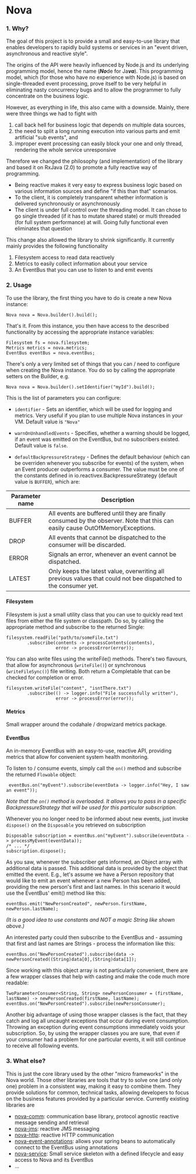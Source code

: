 # Nova

### 1. Why?
The goal of this project is to provide a small and easy-to-use 
library that enables developers to rapidly build systems or 
services in an "event driven, asynchronous and reactive style". 

The origins of the API were heavily influenced by Node.js and 
its underlying programming model, hence the name (***No***de for
Ja***va***). This programming model, which (for those who have 
no experience with Node.js) is based on single-threaded event 
processing, prove itself to be very helpful in eliminating 
nasty concurrency bugs and to allow the programmer to fully 
concentrate on the business logic.

However, as everything in life, this also came with a downside.
Mainly, there were three things we had to fight with 
1. call back hell for business logic that depends on multiple
data sources,
1. the need to split a long running execution into various parts
and emit artificial "sub events", and 
1. improper event processing can easily block your one and only
 thread, rendering the whole service unresponsive
 
Therefore we changed the philosophy (and implementation) of the 
library and based it on RxJava (2.0) to promote a fully reactive
way of programming.
 
* Being reactive makes it very easy to express business logic based
on various information sources and define "if this than that" scenarios.
* To the client, it is completely transparent whether information is
delivered synchronously or asynchronously 
* The client is under full control over the threading model. It can
 chose to go single threaded (if it has to mutate shared state) or
 multi threaded (for full system performance) at will. Going 
 fully functional even eliminates that question  

This change also allowed the library to shrink significantly. It currently
mainly provides the following functionality
1. Filesystem access to read data reactively
1. Metrics to easily collect information about your service
1. An EventBus that you can use to listen to and emit events


### 2. Usage
To use the library, the first thing you have to do is create a new Nova instance:
 
```
Nova nova = Nova.builder().build();
```

That's it. From this instance, you then have access to the described functionality 
by accessing the appropriate instance variables:

```
Filesystem fs = nova.filesystem;
Metrics metrics = nova.metrics;
EventBus eventBus = nova.eventBus;
```

There's only a very limited set of things that you can / need to configure when creating
the Nova instance. You do so by calling the appropriate setters on the Builder, e.g.

```
Nova nova = Nova.builder().setIdentifier("myId").build();
```

This is the list of parameters you can configure:

* ```identifier``` - Sets an identifier, which will be used for logging and metrics. Very useful if you plan to use 
multiple Nova instances in your VM. Default value is ```"Nova"```

* ```warnOnUnhandledEvents``` - Specifies, whether a warning should be logged, if an event was emitted on the EventBus, 
but no subscribers existed. Default value is ```false```.

* ```defaultBackpressureStrategy``` - Defines the default behaviour (which can be overriden whenever you subscribe for 
events) of the system, when an Event producer outperforms a consumer. The value must be one of the constants defined in 
io.reactivex.BackpressureStrategy (default value is ```BUFFER```), which are:

| Parameter name | Description |
|----------------|-------------|
| BUFFER | All events are buffered until they are finally consumed by the observer. Note that this can easily cause OutOfMemoryExceptions. |
| DROP | All events that cannot be dispatched to the consumer will be discarded. |
| ERROR | Signals an error, whenever an event cannot be dispatched. |
| LATEST | Only keeps the latest value, overwriting all previous values that could not bee dispatched to the consumer yet. |


#### Filesystem

Filesystem is just a small utility class that you can use to quickly read text files from either the file 
system or classpath. Do so, by calling the appropriate method and subscribe to the returned Single:
 
```
filesystem.readFile("path/to/someFile.txt")
        .subscribe(contents -> processContents(contents),
                   error -> processError(error));

```

You can also write files using the writeFile() methods. There's two flavours, that allow for asynchronous 
(```writeFile()```) or synchronous (```writeFileSync()```) file writing. Both return a Completable that can be checked 
for completion or error.

```
filesystem.writeFile("content", "isntThere.txt")
        .subscribe(() -> logger.info("File successfully written"),
                   error -> processError(error));
```

#### Metrics

Small wrapper around the codahale / dropwizard metrics package. 

#### EventBus

An in-memory EventBus with an easy-to-use, reactive API, providing metrics that allow for convenient system health monitoring. 

To listen to / consume events, simply call the ```on()``` method and subscribe the returned ```Flowable``` object:

```
 eventBus.on("myEvent").subscribe(eventData -> logger.info("Hey, I saw an event"));
```

_Note that the ```on()``` method is overloaded. It allows you to pass in a specific BackpressureStrategy that will be used 
for this particular subscription._

Whenever you no longer need to be informed about new events, just invoke ```dispose()``` on the ```Disposable``` you 
retrieved on subscription

```
Disposable subscription = eventBus.on("myEvent").subscribe(eventData -> processMyEvent(eventData));
/* ... */
subscription.dispose();

```
As you saw, whenever the subscriber gets informed, an Object array with additional data is passed. This additional data 
is provided by the object that emitted the event. E.g., let's assume we have a Person repository that would like to emit 
an event whenever a new Person has been added, providing the new person's first and last names. In this scenario it 
would use the EventBus' emit() method like this:
 
```
eventBus.emit("NewPersonCreated", newPerson.firstName, newPerson.lastName);
```

_(It is a good idea to use constants and NOT a magic String like shown above.)_

An interested party could then subscribe to the EventBus and - assuming that first and last names are Strings - process 
the information like this:

```
eventBus.on("NewPersonCreated").subscribe(data -> newPersonCreated((String)data[0],(String)data[1]);
```

Since working with this object array is not particularly convenient, there are a few wrapper classes that help with 
casting and make the code much more readable:

```
TwoParameterConsumer<String, String> newPersonConsumer = (firstName, lastName) -> newPersonCreated(firstName, lastName);
eventBus.on("NewPersonCreated").subscribe(newPersonConsumer);
```

Another big advantage of using those wrapper classes is the fact, that they catch and log all uncaught exceptions that 
occur during event consumption. Throwing an exception during event consumptions immediately voids your subscription. So, 
by using the wrapper classes you are sure, that even if your consumer had a problem for one particular events, it will 
still continue to receive all following events.

### 3. What else?
This is just the core library used by the other "micro frameworks" in the Nova
world. Those other libraries are tools that try to solve one (and only one) problem in a consistent way, making it
easy to combine them. They provide solutions for common, technical tasks, allowing developers to focus on the 
business features provided by a particular service. Currently existing libraries are

* [nova-comm](https://github.com/oli-d/nova-comm): communication base library, protocol agnostic reactive message sending and retrieval
* [nova-jms](https://github.com/oli-d/nova-jms): reactive JMS messaging
* [nova-http](https://github.com/oli-d/nova-http): reactive HTTP communication
* [nova-event-annotations](https://github.com/oli-d/nova-event-annotations): allows your spring beans to automatically connect to the EventBus using annotations
* [nova-service](https://github.com/oli-d/nova-service): Small service skeleton with a defined lifecycle and easy access to Nova and its EventBus 
* ...
